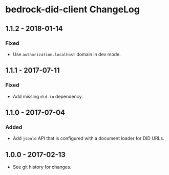 # bedrock-did-client ChangeLog

## 1.1.2 - 2018-01-14

### Fixed
- Use `authorization.localhost` domain in dev mode.

## 1.1.1 - 2017-07-11

### Fixed
- Add missing `did-io` dependency.

## 1.1.0 - 2017-07-04

### Added
- Add `jsonld` API that is configured with a document loader for DID URLs.

## 1.0.0 - 2017-02-13

- See git history for changes.
